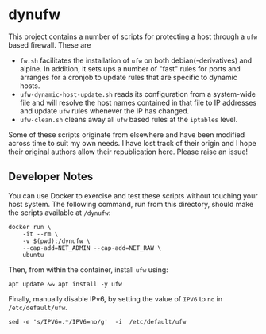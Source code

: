 # dynufw

This project contains a number of scripts for protecting a host through a `ufw`
based firewall. These are

* `fw.sh` facilitates the installation of `ufw` on both debian(-derivatives) and
  alpine. In addition, it sets ups a number of "fast" rules for ports and
  arranges for a cronjob to update rules that are specific to dynamic hosts.
* `ufw-dynamic-host-update.sh` reads its configuration from a system-wide file
  and will resolve the host names contained in that file to IP addresses and
  update `ufw` rules whenever the IP has changed.
* `ufw-clean.sh` cleans away all `ufw` based rules at the `iptables` level.

Some of these scripts originate from elsewhere and have been modified across
time to suit my own needs. I have lost track of their origin and I hope their
original authors allow their republication here. Please raise an issue!

## Developer Notes

You can use Docker to exercise and test these scripts without touching your host
system. The following command, run from this directory, should make the scripts
available at `/dynufw`:

```shell
docker run \
    -it --rm \
    -v $(pwd):/dynufw \
    --cap-add=NET_ADMIN --cap-add=NET_RAW \
    ubuntu
```

Then, from within the container, install `ufw` using:

```shell
apt update && apt install -y ufw
```

Finally, manually disable IPv6, by setting the value of `IPV6` to `no` in
`/etc/default/ufw`.

```shell
sed -e 's/IPV6=.*/IPV6=no/g'  -i  /etc/default/ufw
```
